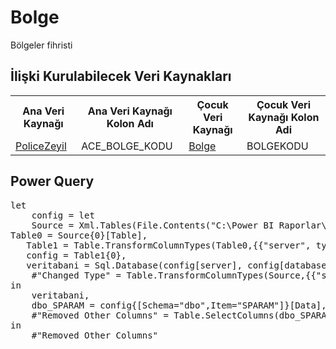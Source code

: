 <h1>Bolge</h1>
Bölgeler fihristi

<h2>İlişki Kurulabilecek Veri Kaynakları</h2>
<table>
<tr>
<th>Ana Veri Kaynağı</th>
<th>Ana Veri Kaynağı Kolon Adı</th>
<th>Çocuk Veri Kaynağı</th>
<th>Çocuk Veri Kaynağı Kolon Adi</th>
</tr>
<tr>
<td><a href="../VeriKaynaklari/PoliceZeyil.md">PoliceZeyil</a></td>
<td>ACE_BOLGE_KODU</td>
<td><a href="../VeriKaynaklari/Bolge.md">Bolge</a></td>
<td>BOLGEKODU</td>
</tr>
</table>


<h2>Power Query</h2>
<pre>
let
    config = let
    Source = Xml.Tables(File.Contents("C:\Power BI Raporlar\config.xml")),
Table0 = Source{0}[Table],
   Table1 = Table.TransformColumnTypes(Table0,{{"server", type text}, {"database", type text}}),
   config = Table1{0},
   veritabani = Sql.Database(config[server], config[database]),
    #"Changed Type" = Table.TransformColumnTypes(Source,{{"server", type text}, {"database", type text}})
in
    veritabani,
    dbo_SPARAM = config{[Schema="dbo",Item="SPARAM"]}[Data],
    #"Removed Other Columns" = Table.SelectColumns(dbo_SPARAM,{"SIRKETADI", "BOLGEKODU", "BOLGEADI"})
in
    #"Removed Other Columns"
    
</pre>
